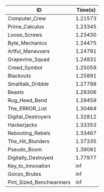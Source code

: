 |ID|Time(s)|
|-|-|
|Computer_Crew|1.21573|
|Prime_Calculus|1.23345|
|Loose_Screws|1.23430|
|Byte_Mechanics|1.24475|
|Artful_Maneuvers|1.24791|
|Grapevine_Squad|1.24831|
|Creed_Symbol|1.25059|
|Blackouts|1.25891|
|Smalltalk_Dribble|1.27798|
|Beasts|1.29306|
|Rug_Heed_Bend|1.29459|
|The_ERROR_List|1.30464|
|Digital_Destroyers|1.32812|
|Hackerjacks|1.33353|
|Rebooting_Rebels|1.33467|
|The_Hit_Blunders|1.37335|
|Pseudo_Boom|1.39081|
|Digitally_Destroyed|1.77977|
|Key_to_Innovation|inf|
|Gonzo_Brutes|inf|
|Pint_Sized_Benchwarmers|inf|

